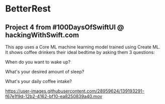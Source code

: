 # BetterRest
## Project 4 from #100DaysOfSwiftUI @ hackingWithSwift.com

This app uses a Core ML machine learning model trained using Create ML. It shows coffee drinkers their ideal bedtime by asking them 3 questions:

When do you want to wake up?

What's your desired amount of sleep?

What's your daily coffee intake?


https://user-images.githubusercontent.com/28959624/139193291-f67e1f9d-12b2-4162-bf10-ea8250839a40.mov
